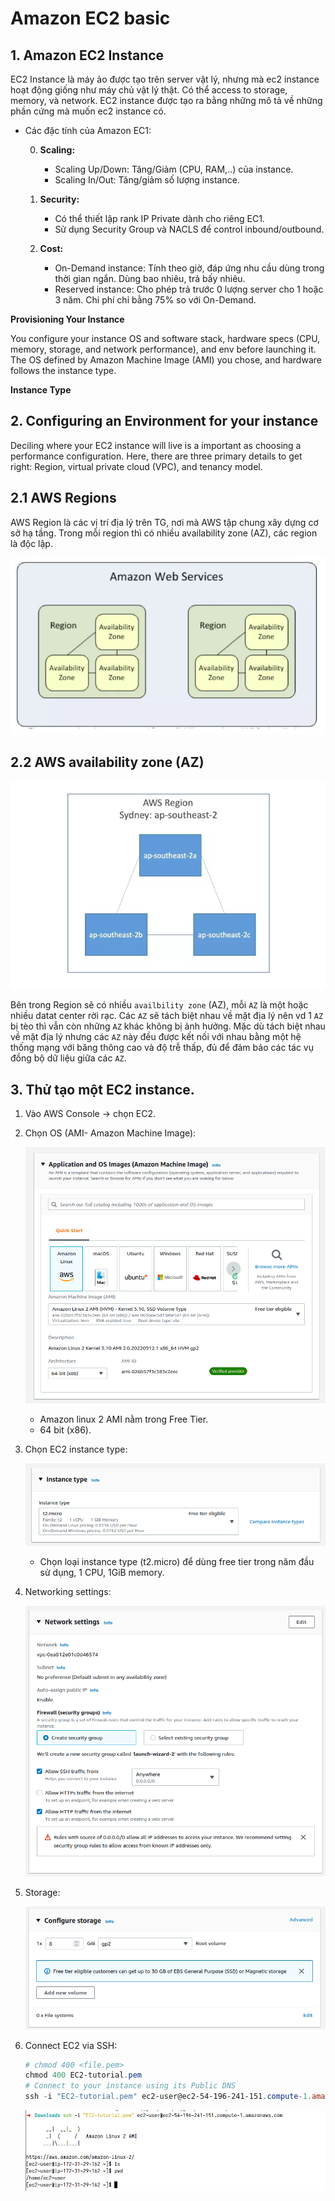 # Amazon EC2 basic

## 1. Amazon EC2 Instance

EC2 Instance là máy ảo được tạo trên server vật lý, nhưng mà ec2 instance hoạt động giống như máy chủ vật lý thật. Có thể access to storage, memory, và network. EC2 instance được tạo ra bằng những mô tả về những phần cứng mà muốn ec2 instance có.

- Các đặc tính của Amazon EC1:

  0. **Scaling:**

     - Scaling Up/Down: Tăng/Giảm (CPU, RAM,..) của instance.
     - Scaling In/Out: Tăng/giảm số lượng instance.

  1. **Security:**

     - Có thể thiết lập rank IP Private dành cho riêng EC1.
     - Sử dụng Security Group và NACLS để control inbound/outbound.

  2. **Cost:**

     - On-Demand instance: Tính theo giờ, đáp ứng nhu cầu dùng trong thời gian ngắn. Dùng bao nhiêu, trả bấy nhiêu.
     - Reserved instance: Cho phép trả trước 0 lượng server cho 1 hoặc 3 năm. Chi phí chỉ bằng 75% so với On-Demand.

**Provisioning Your Instance**

You configure your instance OS and software stack, hardware specs (CPU, memory, storage, and network performance), and env before launching it. The OS defined by Amazon Machine Image (AMI) you chose, and hardware follows the instance type.

**Instance Type**

## 2. Configuring an Environment for your instance

Deciling where your EC2 instance will live is a important as choosing a performance configuration. Here, there are three primary details to get right: Region, virtual private cloud (VPC), and tenancy model.

## 2.1 AWS Regions

AWS Region là các vị trí địa lý trên TG, nơi mà AWS tập chung xây dựng cơ sở hạ tầng. Trong mỗi region thì có nhiều availability zone (AZ), các region là độc lập.

![](./images/6.png)

## 2.2 AWS availability zone (AZ)

![](images/7.png)

Bên trong Region sẽ có nhiều `availbility zone` (AZ), mỗi `AZ` là một hoặc nhiều datat center rời rạc. Các `AZ` sẽ tách biệt nhau về mặt địa lý nên vd 1 `AZ` bị tèo thì vẫn còn những `AZ` khác không bị ảnh hưởng. Mặc dù tách biệt nhau về mặt địa lý nhưng các `AZ` này đều được kết nối với nhau bằng một hệ thống mạng với băng thông cao và độ trễ thấp, đủ để đảm bảo các tác vụ đồng bộ dữ liệu giữa các `AZ`.

## 3. Thử tạo một EC2 instance.

1. Vào AWS Console -> chọn EC2.
2. Chọn OS (AMI- Amazon Machine Image):

   ![](./images/1.png)

   - Amazon linux 2 AMI nằm trong Free Tier.
   - 64 bit (x86).

3. Chọn EC2 instance type:

   ![](./images/2.png)

   - Chọn loại instance type (t2.micro) để dùng free tier trong năm đầu sử dụng, 1 CPU, 1GiB memory.

4. Networking settings:

   ![](./images/3.png)

5. Storage:

   ![](./images/4.png)

6. Connect EC2 via SSH:

   ```powershell
   # chmod 400 <file.pem>
   chmod 400 EC2-tutorial.pem
   # Connect to your instance using its Public DNS
   ssh -i "EC2-tutorial.pem" ec2-user@ec2-54-196-241-151.compute-1.amazonaws.com
   ```

   ![](images/5.png)
